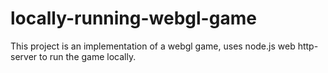 # locally-running-webgl-game
This project is an implementation of a webgl game, uses node.js web http-server to run the game locally.
